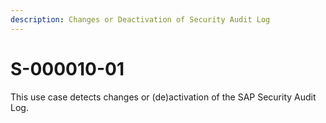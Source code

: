 ```yaml
---
description: Changes or Deactivation of Security Audit Log
---
```


# S-000010-01

This use case detects changes or (de)activation of the SAP Security Audit Log.
